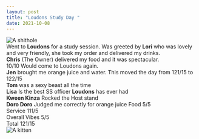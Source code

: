 ```yaml
---
layout: post
title: "Loudons Study Day "
date: 2021-10-08
---
```


<img src="https://resizer.otstatic.com/v2/photos/wide-huge/1/24005181.jpg" alt="A shithole"><br>
Went to **Loudons** for a study session. Was greeted by **Lori** who was lovely and very friendly, she took my order and delivered my drinks. <br>
**Chris** (The Owner) delivered my food and it was spectacular.<br>
10/10 Would come to Loudons again.<br>
**Jen** brought me orange juice and water. This moved the day from 121/15 to 122/15 <br>
**Tom** was a sexy beast all the time<br>
**Lisa** Is the best SS officer **Loudons** has ever had<br>
**Kween Kinza** Rocked the Host stand <br>
**Doro Doro** Judged me correctly for orange juice
Food 5/5 <br>
Service 111/5 <br>
Overall Vibes 5/5<br>
Total 121/15
<br>
<img src="https://pbs.twimg.com/media/CJ_-EaxVAAAd5-u.jpg" alt="A kitten">
